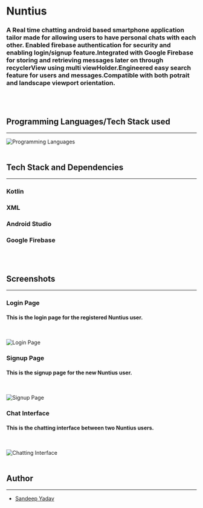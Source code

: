 # Nuntius

### A Real time chatting android based smartphone application tailor made for allowing users to have personal chats with each other. Enabled firebase authentication for security and enabling login/signup feature.Integrated with Google Firebase for storing and retrieving messages later on through recyclerView using multi viewHolder.Engineered easy search feature for users and messages.Compatible with both potrait and landscape viewport orientation. 
<br/>
<br/>

## Programming Languages/Tech Stack used
---
![Programming Languages](Languages.png)
<br/>
<br/>

## Tech Stack and Dependencies
---
### Kotlin
### XML
### Android Studio 
### Google Firebase
<br/>
<br/>

## Screenshots
---
### **Login Page**
#### This is the login page for the registered Nuntius user.
<br/>

![Login Page](login.jpeg)

### **Signup Page**
#### This is the signup page for the new Nuntius user.
<br/>

![Signup Page](register.jpeg)

### **Chat Interface**
#### This is the chatting interface between two Nuntius users.
<br/>

![Chatting Interface](chat.jpeg)
<br/>
<br/>

## Author
---
- [Sandeep Yadav](https://github.com/sandeep0614)

